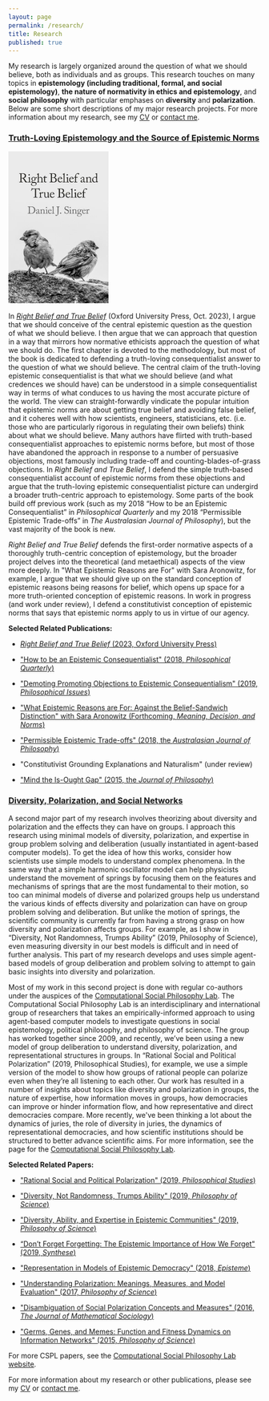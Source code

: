 ```yaml
---
layout: page
permalink: /research/
title: Research
published: true
---
```

My research is largely organized around the question of what we should believe, both as individuals and as groups. This research touches on many topics in **epistemology (including traditional, formal, and social epistemology)**, **the nature of normativity in ethics and epistemology**, and **social philosophy** with particular emphases on **diversity** and **polarization**. Below are some short descriptions of my major research projects.  For more information about my research, see my [CV](http://www.danieljsinger.com/cv/) or [contact me](http://www.danieljsinger.com/#contact).

<u><h3>Truth-Loving Epistemology and the Source of Epistemic Norms</h3></u>

<dl class="captioned-img alignright" style="max-width:200px">
  
  <dt><a href="https://global.oup.com/academic/product/right-belief-and-true-belief-9780197660386?cc=us&lang=en&"><img src="/images/RBTB.jpg" alt="Picture of Right Belief and True Belief" /></a></dt>
  
</dl>

In [_Right Belief and True Belief_](https://global.oup.com/academic/product/right-belief-and-true-belief-9780197660386?cc=us&lang=en&) (Oxford University Press, Oct. 2023), I argue that we should conceive of the central epistemic question as the question of what we should believe. I then argue that we can approach that question in a way that mirrors how normative ethicists approach the question of what we should do. The first chapter is devoted to the methodology, but most of the book is dedicated to defending a truth-loving consequentialist answer to the question of what we should believe. The central claim of the truth-loving epistemic consequentialist is that what we should believe (and what credences we should have) can be understood in a simple consequentialist way in terms of what conduces to us having the most accurate picture of the world. The view can straight-forwardly vindicate the popular intuition that epistemic norms are about getting true belief and avoiding false belief, and it coheres well with how scientists, engineers, statisticians, etc. (i.e. those who are particularly rigorous in regulating their own beliefs) think about what we should believe. Many authors have flirted with truth-based consequentialist approaches to epistemic norms before, but most of those have abandoned the approach in response to a number of persuasive objections, most famously including trade-off and counting-blades-of-grass objections. In _Right Belief and True Belief_, I defend the simple truth-based consequentialist account of epistemic norms from these objections and argue that the truth-loving epistemic consequentialist picture can undergird a broader truth-centric approach to epistemology. Some parts of the book build off previous work (such as my 2018 “How to be an Epistemic Consequentialist” in _Philosophical Quarterly_ and my 2018 “Permissible Epistemic Trade-offs” in _The Australasian Journal of Philosophy_), but the vast majority of the book is new. 

_Right Belief and True Belief_ defends the first-order normative aspects of a thoroughly truth-centric conception of epistemology, but the broader project delves into the theoretical (and metaethical) aspects of the view more deeply. In "What Epistemic Reasons are For" with Sara Aronowitz, for example, I argue that we should give up on the standard conception of epistemic reasons being reasons for belief, which opens up space for a more truth-oriented conception of epistemic reasons. In work in progress (and work under review), I defend a constitutivist conception of epistemic norms that says that epistemic norms apply to us in virtue of our agency. 

**Selected Related Publications:**

- [_Right Belief and True Belief_ (2023, Oxford University Press)](https://global.oup.com/academic/product/right-belief-and-true-belief-9780197660386?cc=us&lang=en&)

- ["How to be an Epistemic Consequentialist" (2018, _Philosophical Quarterly_)](https://academic.oup.com/pq/advance-article/doi/10.1093/pq/pqx056/4791179?guestAccessKey=3b2ad95b-bb22-4a63-a900-bf5e940114bd)

- ["Demoting Promoting Objections to Epistemic Consequentialism" (2019, _Philosophical Issues_)](https://onlinelibrary.wiley.com/doi/abs/10.1111/phis.12153)

- ["What Epistemic Reasons are For: Against the Belief-Sandwich Distinction" with Sara Aronowitz (Forthcoming, _Meaning, Decision, and Norms_)](https://philpapers.org/archive/SINWER.pdf)

- ["Permissible Epistemic Trade-offs" (2018, the _Australasian Journal of Philosophy_)](https://www.tandfonline.com/doi/abs/10.1080/00048402.2018.1465987)

- "Constitutivist Grounding Explanations and Naturalism" (under review)

- ["Mind the Is-Ought Gap" (2015, the _Journal of Philosophy_)](https://www.pdcnet.org/pdc/bvdb.nsf/purchase?openform&fp=jphil&id=jphil_2015_0112_0004_0193_0210)



<u><h3>Diversity, Polarization, and Social Networks</h3></u>

A second major part of my research involves theorizing about diversity and polarization and the effects they can have on groups. I approach this research using minimal models of diversity, polarization, and expertise in group problem solving and deliberation (usually instantiated in agent-based computer models). To get the idea of how this works, consider how scientists use simple models to understand complex phenomena. In the same way that a simple harmonic oscillator model can help physicists understand the movement of springs by focusing them on the features and mechanisms of springs that are the most fundamental to their motion, so too can minimal models of diverse and polarized groups help us understand the various kinds of effects diversity and polarization can have on group problem solving and deliberation. But unlike the motion of springs, the scientific community is currently far from having a strong grasp on how diversity and polarization affects groups. For example, as I show in “Diversity, Not Randomness, Trumps Ability” (2019, Philosophy of Science), even measuring diversity in our best models is difficult and in need of further analysis. This part of my research develops and uses simple agent-based models of group deliberation and problem solving to attempt to gain basic insights into diversity and polarization.

Most of my work in this second project is done with regular co-authors under the auspices of the [Computational Social Philosophy Lab](/CSPL/). The Computational Social Philosophy Lab is an interdisciplinary and international group of researchers that takes an empirically-informed approach to using agent-based computer models to investigate questions in social epistemology, political philosophy, and philosophy of science. The group has worked together since 2009, and recently, we’ve been using a new model of group deliberation to understand diversity, polarization, and representational structures in groups. In “Rational Social and Political Polarization” (2019, Philosophical Studies), for example, we use a simple version of the model to show how groups of rational people can polarize even when they’re all listening to each other. 
Our work has resulted in a number of insights about topics like diversity and polarization in groups, the nature of expertise, how information moves in groups, how democracies can improve or hinder information flow, and how representative and direct democracies compare. More recently, we've been thinking a lot about the dynamics of juries, the role of diversity in juries, the dynamics of representational democracies, and how scientific institutions should be structured to better advance scientific aims. For more information, see the page for the [Computational Social Philosophy Lab](/CSPL/).


**Selected Related Papers:**

- ["Rational Social and Political Polarization" (2019, _Philosophical Studies_)](https://link.springer.com/article/10.1007/s11098-018-1124-5)

- ["Diversity, Not Randomness, Trumps Ability" (2019, _Philosophy of Science_)](http://www.danieljsinger.com/papers/Singer%20-%20Diverstiy,%20Not%20Randomness,%20Trumps%20Ability%20(draft).pdf)

- ["Diversity, Ability, and Expertise in Epistemic Communities" (2019, _Philosophy of Science_)](https://www.journals.uchicago.edu/doi/pdfplus/10.1086/701070)

- [“Don’t Forget Forgetting: The Epistemic Importance of How We Forget" (2019, _Synthese_)](https://link.springer.com/article/10.1007/s11229-019-02409-0)

- ["Representation in Models of Epistemic Democracy" (2018, _Episteme_)](https://www.cambridge.org/core/journals/episteme/article/abs/representation-in-models-of-epistemic-democracy/DD99118293B04CCE5D0D124B660E7961)

- ["Understanding Polarization: Meanings, Measures, and Model Evaluation" (2017, _Philosophy of Science_)](https://www.journals.uchicago.edu/doi/abs/10.1086/688938)

- ["Disambiguation of Social Polarization Concepts and Measures" (2016, _The Journal of Mathematical Sociology_)](https://www.tandfonline.com/doi/abs/10.1080/0022250X.2016.1147443?journalCode=gmas20)

- ["Germs, Genes, and Memes: Function and Fitness Dynamics on Information Networks" (2015, _Philosophy of Science_)](https://www.journals.uchicago.edu/doi/abs/10.1086/680486)

For more CSPL papers, see the [Computational Social Philosophy Lab website](http://www.danieljsinger.com/CSPL/).



For more information about my research or other publications, please see my [CV](http://www.danieljsinger.com/cv/) or [contact me](http://www.danieljsinger.com/#contact).
